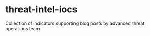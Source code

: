 # threat-intel-iocs
Collection of indicators supporting blog posts by advanced threat operations team
